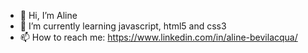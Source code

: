 - 👋 Hi, I’m Aline
- 🌱 I’m currently learning javascript, html5 and css3
- 📫 How to reach me: https://www.linkedin.com/in/aline-bevilacqua/

<!---
Aliine98/Aliine98 is a ✨ special ✨ repository because its `README.md` (this file) appears on your GitHub profile.
You can click the Preview link to take a look at your changes.
--->
